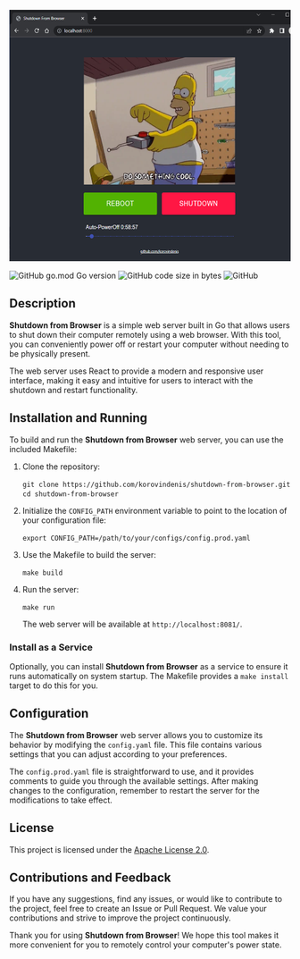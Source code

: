 <p align="center">
  <img height="450px" alt="Shows an illustrated sun in light mode and a moon with stars in dark mode." src="https://github.com/korovindenis/shutdown-from-browser/raw/master/.github/img/homer.png">
</p>

![GitHub go.mod Go version](https://img.shields.io/github/go-mod/go-version/korovindenis/shutdown-from-browser)
![GitHub code size in bytes](https://img.shields.io/github/languages/code-size/korovindenis/shutdown-from-browser)
![GitHub](https://img.shields.io/github/license/korovindenis/shutdown-from-browser)


## Description

**Shutdown from Browser** is a simple web server built in Go that allows users to shut down their computer remotely using a web browser. With this tool, you can conveniently power off or restart your computer without needing to be physically present.

The web server uses React to provide a modern and responsive user interface, making it easy and intuitive for users to interact with the shutdown and restart functionality.

## Installation and Running

To build and run the **Shutdown from Browser** web server, you can use the included Makefile:

1.  Clone the repository:
    
    `git clone https://github.com/korovindenis/shutdown-from-browser.git
    cd shutdown-from-browser` 
    
2.  Initialize the `CONFIG_PATH` environment variable to point to the location of your configuration file:
    
    `export CONFIG_PATH=/path/to/your/configs/config.prod.yaml` 
    
3.  Use the Makefile to build the server:
       
    `make build` 
    
4.  Run the server:
    
    `make run` 
    
    The web server will be available at `http://localhost:8081/`.

### Install as a Service

Optionally, you can install **Shutdown from Browser** as a service to ensure it runs automatically on system startup. The Makefile provides a `make install` target to do this for you.

## Configuration

The **Shutdown from Browser** web server allows you to customize its behavior by modifying the `config.yaml` file. This file contains various settings that you can adjust according to your preferences. 

The `config.prod.yaml` file is straightforward to use, and it provides comments to guide you through the available settings. After making changes to the configuration, remember to restart the server for the modifications to take effect.

## License

This project is licensed under the [Apache License 2.0](https://github.com/korovindenis/shutdown-from-browser/blob/master/LICENSE.md).

## Contributions and Feedback

If you have any suggestions, find any issues, or would like to contribute to the project, feel free to create an Issue or Pull Request. We value your contributions and strive to improve the project continuously.

Thank you for using **Shutdown from Browser**! We hope this tool makes it more convenient for you to remotely control your computer's power state.